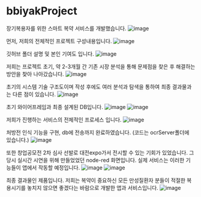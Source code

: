 # bbiyakProject
장기복용자를 위한 스마트 복약 서비스를 개발했습니다.
![image](https://github.com/sowon61/bbiyakProject/assets/115778827/4211d8e8-8220-4cf3-9073-edcd0aa96a90)

먼저, 저희의 전체적인 프로젝트 구성내용입니다.
![image](https://github.com/sowon61/bbiyakProject/assets/115778827/afd46b83-7812-40ba-9e8f-949a002d62b3)

깃허브 폴더 설명 및 본인 기여도 입니다.
![image](https://github.com/sowon61/bbiyakProject/assets/115778827/21a62daf-b88f-4251-9a84-0a665f86d07b)

저희는 프로젝트 초기, 약 2-3개월 간 기존 시장 분석을 통해 문제점을 찾은 후 해결하는 방안을 찾아 나아갔습니다. 
![image](https://github.com/sowon61/bbiyakProject/assets/115778827/177faffa-2c46-41e4-b9a5-908a7bdd3106)

초기의 시스템 기술 구조도이며 작성 후에도 여러 분석과 탐색을 통하여 최종 결과물과는 다른 점이 있습니다. 
![image](https://github.com/sowon61/bbiyakProject/assets/115778827/06d5a6d6-b1fc-4f6a-bcf2-3b3c25556263)

초기 와이어프레임과 최종 설계된 DB입니다.
![image](https://github.com/sowon61/bbiyakProject/assets/115778827/bf1f216b-3c99-41fe-8acf-c3dbf412777a)
![image](https://github.com/sowon61/bbiyakProject/assets/115778827/715455de-adbe-4d70-b8ea-07072a0ed683)

저희가 진행하는 서비스의 전체적인 프로세스 입니다. 
![image](https://github.com/sowon61/bbiyakProject/assets/115778827/0ced3b2c-26fd-4355-83af-0ead9c56c229)

처방전 인식 기능을 구현, db에 전송까지 완료하였습니다. (코드는 ocrServer폴더에 있습니다.)
![image](https://github.com/sowon61/bbiyakProject/assets/115778827/5e1a64da-c5c4-4790-89f6-fa470ce3bf53)

또한 창업공모전 2차 심사 선발로 대전expo가서 전시할 수 있는 기회가 있었습니다. 그 당시 실시간 시연을 위해 만들었었던 node-red 화면입니다. 실제 서비스는 이러한 기능들이 앱에서 작동할 예정입니다. 
![image](https://github.com/sowon61/bbiyakProject/assets/115778827/f96a86e6-f62b-404f-ba54-9a9d89c8aab7)
![image](https://github.com/sowon61/bbiyakProject/assets/115778827/a1311b6a-1942-4140-a2c7-bb32805421ed)

최종 결과물인 제품입니다. 저희는 복약이 중요하신 모든 만성질환자 분들이 적절한 복용시기를 놓치지 않으면 좋겠다는 바람으로 개발한 앱과 서비스입니다.
![image](https://github.com/sowon61/bbiyakProject/assets/115778827/15f65a05-21fd-4a0b-95a1-4eb376a5ea8a)

